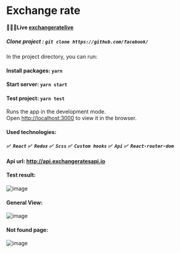 # Exchange rate
🔆✅🔴**Live [exchangeratelive](https://exchangeratelive.netlify.app/)**

##### Clone project :  `git clone https://github.com/facebook/`

In the project directory, you can run:

#### Install packages: `yarn`
#### Start server: `yarn start` 
#### Test project: `yarn test` 

Runs the app in the development mode.\
Open [http://localhost:3000](http://localhost:3000) to view it in the browser.

#### Used technologies:
##### `✅ React`  `✅ Redux` `✅ Scss` `✅ Custom hooks`  `✅ Api` `✅ React-router-dom`

#### Api url: http://api.exchangeratesapi.io
#### Test result:
![image](https://user-images.githubusercontent.com/55210294/141382772-ee1ce1fd-4eac-4111-b2e8-fa550d0cf9cf.png)

#### General View:
![image](https://user-images.githubusercontent.com/55210294/141382931-974d435e-b515-4f63-ab73-2ced1f013399.png)

#### Not found page:
![image](https://user-images.githubusercontent.com/55210294/141383024-3ddc8d80-9257-4e63-a589-0f9429f76e44.png)

